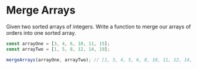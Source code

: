 # Merge Arrays

Given two sorted arrays of integers. Write a function to merge our arrays of orders into one sorted array.

```javascript
const arrayOne = [3, 4, 6, 10, 11, 15];
const arrayTwo = [1, 5, 8, 12, 14, 19];

mergeArrays(arrayOne, arrayTwo); // [1, 3, 4, 5, 6, 8, 10, 11, 12, 14, 15, 19]
```
